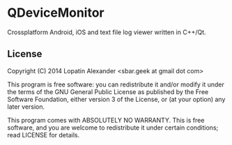QDeviceMonitor
==============

Crossplatform Android, iOS and text file log viewer written in C++/Qt.

License
-------

Copyright (C) 2014  Lopatin Alexander <sbar.geek at gmail dot com>

This program is free software: you can redistribute it and/or modify
it under the terms of the GNU General Public License as published by
the Free Software Foundation, either version 3 of the License, or (at
your option) any later version.

This program comes with ABSOLUTELY NO WARRANTY.
This is free software, and you are welcome to redistribute it
under certain conditions; read LICENSE for details.
